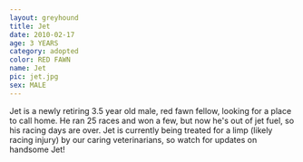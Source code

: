 ```yaml
---
layout: greyhound
title: Jet
date: 2010-02-17
age: 3 YEARS
category: adopted
color: RED FAWN
name: Jet
pic: jet.jpg
sex: MALE
---
```


Jet is a newly retiring 3.5 year old male, red fawn fellow, looking for a place to call home.  He ran 25 races and
won a few, but now he's out of jet fuel, so his racing days are over.  Jet is currently being treated for a limp (likely
racing injury) by our caring veterinarians, so watch for updates on handsome Jet!
